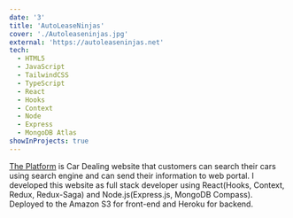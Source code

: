 ```yaml
---
date: '3'
title: 'AutoLeaseNinjas'
cover: './Autoleaseninjas.jpg'
external: 'https://autoleaseninjas.net'
tech:
  - HTML5
  - JavaScript
  - TailwindCSS
  - TypeScript
  - React
  - Hooks
  - Context
  - Node
  - Express
  - MongoDB Atlas
showInProjects: true
---
```


<a href="https://autleaseninjas.net">The Platform</a> is Car Dealing website that customers can search their cars using search engine and can send their information to web portal.
I developed this website as full stack developer using React(Hooks, Context, Redux, Redux-Saga) and Node.js(Express.js, MongoDB Compass).
Deployed to the Amazon S3 for front-end and Heroku for backend.